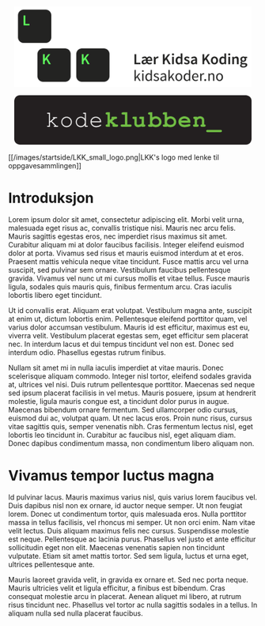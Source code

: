 <p align="center">
<a href="http://oppgaver.kidsakoder.no/">
<img border="0" alt="LKK's logo med lenke til oppgavesammlingen" src="https://github.com/Oisov/oppgave-wiki/blob/master/images/startside/LKK_logo.png" 
width="480">
</a>
</p>

<p align="center">
<a href="http://oppgaver.kidsakoder.no/">
<img border="0" alt="LKK's logo med lenke til oppgavesammlingen" src="https://github.com/Oisov/oppgave-wiki/blob/master/images/startside/kodeklubben.png" 
width="480">
</a>
</p>

[[/images/startside/LKK_small_logo.png|LKK's logo med lenke til oppgavesammlingen]]


# Introduksjon 

Lorem ipsum dolor sit amet, consectetur adipiscing elit. Morbi velit urna,
malesuada eget risus ac, convallis tristique nisi. Mauris nec arcu felis. Mauris
sagittis egestas eros, nec imperdiet risus maximus sit amet. Curabitur aliquam
mi at dolor faucibus facilisis. Integer eleifend euismod dolor at porta. Vivamus
sed risus et mauris euismod interdum at et eros. Praesent mattis vehicula neque
vitae tincidunt. Fusce mattis arcu vel urna suscipit, sed pulvinar sem ornare.
Vestibulum faucibus pellentesque gravida. Vivamus vel nunc ut mi cursus mollis
et vitae tellus. Fusce mauris ligula, sodales quis mauris quis, finibus
fermentum arcu. Cras iaculis lobortis libero eget tincidunt.

Ut id convallis erat. Aliquam erat volutpat. Vestibulum magna ante, suscipit at
enim ut, dictum lobortis enim. Pellentesque eleifend porttitor quam, vel varius
dolor accumsan vestibulum. Mauris id est efficitur, maximus est eu, viverra
velit. Vestibulum placerat egestas sem, eget efficitur sem placerat nec. In
interdum lacus et dui tempus tincidunt vel non est. Donec sed interdum odio.
Phasellus egestas rutrum finibus.

Nullam sit amet mi in nulla iaculis imperdiet at vitae mauris. Donec scelerisque
aliquam commodo. Integer nisl tortor, eleifend sodales gravida at, ultrices vel
nisi. Duis rutrum pellentesque porttitor. Maecenas sed neque sed ipsum placerat
facilisis in vel metus. Mauris posuere, ipsum at hendrerit molestie, ligula
mauris congue est, a tincidunt dolor purus in augue. Maecenas bibendum ornare
fermentum. Sed ullamcorper odio cursus, euismod dui ac, volutpat quam. Ut nec
lacus eros. Proin nunc risus, cursus vitae sagittis quis, semper venenatis nibh.
Cras fermentum lectus nisl, eget lobortis leo tincidunt in. Curabitur ac
faucibus nisl, eget aliquam diam. Donec dapibus condimentum massa, non
condimentum libero aliquam non.


# Vivamus tempor luctus magna

Id pulvinar lacus. Mauris maximus varius nisl, quis varius lorem faucibus vel.
Duis dapibus nisl non ex ornare, id auctor neque semper. Ut non feugiat lorem.
Donec ut condimentum tortor, quis malesuada eros. Nulla porttitor massa in
tellus facilisis, vel rhoncus mi semper. Ut non orci enim. Nam vitae velit
lectus. Duis aliquam maximus felis nec cursus. Suspendisse molestie est neque.
Pellentesque ac lacinia purus. Phasellus vel justo et ante efficitur
sollicitudin eget non elit. Maecenas venenatis sapien non tincidunt vulputate.
Etiam sit amet mattis tortor. Sed sem ligula, luctus et urna eget, ultrices
pellentesque ante.

Mauris laoreet gravida velit, in gravida ex ornare et. Sed nec porta neque.
Mauris ultricies velit et ligula efficitur, a finibus est bibendum. Cras
consequat molestie arcu in placerat. Aenean aliquet mi libero, at rutrum risus
tincidunt nec. Phasellus vel tortor ac nulla sagittis sodales in a tellus. In
aliquam nulla sed nulla placerat faucibus.
